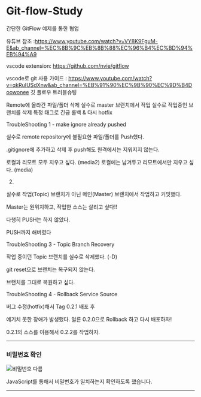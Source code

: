 # Git-flow-Study

간단한 GitFlow 예제를 통한 협업 

유튜브 참조 :https://www.youtube.com/watch?v=VY8K9FguM-E&ab_channel=%EC%8B%9C%EB%8B%88%EC%96%B4%EC%BD%94%EB%94%A9


vscode extension: https://github.com/nvie/gitflow


vscode로 git 사용 가이드 : https://www.youtube.com/watch?v=qkRuIUSdXnw&ab_channel=%EB%91%90%EC%9B%90%EC%9D%B4Doowonee
깃 플로우 트러블슈팅


Remote에 올라간 파일/폴더 삭제
실수로 master 브랜치에서 작업
실수로 작업중인 브랜치를 삭제
특정 태그로 긴급 롤백 & 다시 hotfix


TroubleShooting 1 - make ignore already pushed


실수로 remote repository에 불필요한 파일/폴더를
Push했다. 

 .gitignore에 추가하고 삭제 후 push해도
원격에서는 지워지지 않는다.

로컬과 리모트 모두 지우고 싶다. (media2)
로컬에는 남겨두고 리모트에서만 지우고 싶다. (media)

2.

실수로 작업(Topic) 브랜치가 아닌
메인(Master) 브랜치에서 작업하고 커밋했다.

Master는 원위치하고, 작업한 소스는 살리고 싶다!!

다행히 PUSH는 하지 않았다.


PUSH까지 해버렸다


TroubleShooting 3 - Topic Branch Recovery


작업 중이던 Topic 브랜치를 실수로 삭제했다. (-D)

git reset으로 브랜치는 복구되지 않는다.

브랜치를 그대로 복원하고 싶다.


TroubleShooting 4 - Rollback Service Source


버그 수정(hotfix)해서 Tag 0.2.1 배포 후 

예기치 못한 장애가 발생했다.
얼른 0.2.0으로 Rollback 하고 다시 배포하자!


0.2.1의 소스를 이용해서 0.2.2를 작업하자.



---
### 비밀번호 확인
![비밀번호 다름](https://user-images.githubusercontent.com/73703641/128650448-a92bda90-55e1-4579-95d6-0c4b0320986f.gif)

JavaScript를 통해서 비밀번호가 일치하는지 확인하도록 했습니다.

---
